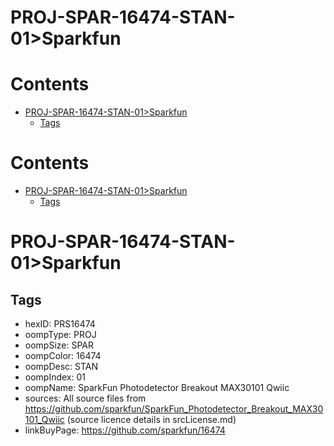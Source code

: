 
PROJ-SPAR-16474-STAN-01>Sparkfun
================================

Contents
========

* [PROJ-SPAR-16474-STAN-01>Sparkfun](#proj-spar-16474-stan-01sparkfun)
	* [Tags](#tags)

Contents
========

* [PROJ-SPAR-16474-STAN-01>Sparkfun](#proj-spar-16474-stan-01sparkfun)
	* [Tags](#tags)

# PROJ-SPAR-16474-STAN-01>Sparkfun

## Tags

- hexID: PRS16474
- oompType: PROJ
- oompSize: SPAR
- oompColor: 16474
- oompDesc: STAN
- oompIndex: 01
- oompName: SparkFun Photodetector Breakout MAX30101 Qwiic
- sources: All source files from https://github.com/sparkfun/SparkFun_Photodetector_Breakout_MAX30101_Qwiic (source licence details in srcLicense.md)
- linkBuyPage: https://github.com/sparkfun/16474

